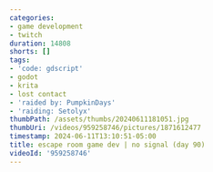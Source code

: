 ```yaml
---
categories:
- game development
- twitch
duration: 14808
shorts: []
tags:
- 'code: gdscript'
- godot
- krita
- lost contact
- 'raided by: PumpkinDays'
- 'raiding: Setolyx'
thumbPath: /assets/thumbs/20240611181051.jpg
thumbUri: /videos/959258746/pictures/1871612477
timestamp: 2024-06-11T13:10:51-05:00
title: escape room game dev | no signal (day 90)
videoId: '959258746'
---
```

